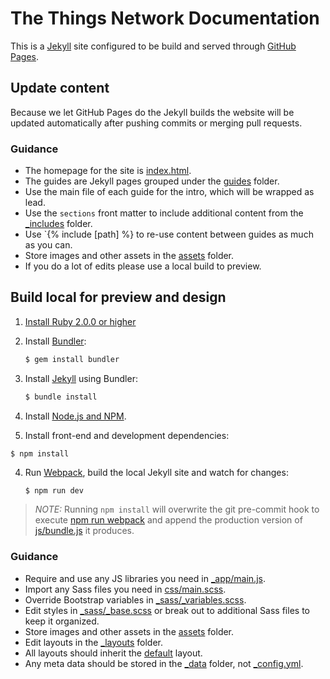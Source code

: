 The Things Network Documentation
================================

This is a [Jekyll](https://jekyllrb.com) site configured to be build and served through [GitHub Pages](https://help.github.com/articles/using-jekyll-as-a-static-site-generator-with-github-pages/).

## Update content

Because we let GitHub Pages do the Jekyll builds the website will be updated automatically after pushing commits or merging pull requests.

### Guidance

* The homepage for the site is [index.html](index.html).
* The guides are Jekyll pages grouped under the [guides](guides) folder.
* Use the main file of each guide for the intro, which will be wrapped as lead.
* Use the `sections` front matter to include additional content from the [_includes](_includes) folder.
* Use `{% include [path] %} to re-use content between guides as much as you can.
* Store images and other assets in the [assets](assets) folder.
* If you do a lot of edits please use a local build to preview.

## Build local for preview and design

1. [Install Ruby 2.0.0 or higher](https://www.ruby-lang.org/en/downloads/)
2. Install [Bundler](http://bundler.io/):
	
	```bash
	$ gem install bundler
	```

3. Install [Jekyll](https://jekyllrb.com/) using Bundler:

	```bash
	$ bundle install
	```

4. Install [Node.js and NPM](https://nodejs.org/).

5. Install front-end and development dependencies:

  ```basg
  $ npm install
  ```

4. Run [Webpack](http://webpack.github.io/), build the local Jekyll site and watch for changes:

	```bash
	$ npm run dev
	```

> *NOTE:* Running `npm install` will overwrite the git pre-commit hook to execute [npm run webpack](package.json#L11) and append the production version of [js/bundle.js](js/bundle.js) it produces.
	
### Guidance

* Require and use any JS libraries you need in [_app/main.js](_app/main.js).
* Import any Sass files you need in [css/main.scss](css/main.scss).
* Override Bootstrap variables in [_sass/_variables.scss](_sass/_variables.scss).
* Edit styles in [_sass/_base.scss](_sass/_base.scss) or break out to additional Sass files to keep it organized.
* Store images and other assets in the [assets](assets) folder.
* Edit layouts in the [_layouts](_layouts) folder.
* All layouts should inherit the [default](_layouts/default.html) layout.
* Any meta data should be stored in the [_data](_data) folder, not [_config.yml](_config.yml).